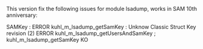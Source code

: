 This version fix the following issues for module lsadump, works in SAM 10th anniversary:

SAMKey :  ERROR kuhl_m_lsadump_getSamKey : Unknow Classic Struct Key revision (2)
ERROR kuhl_m_lsadump_getUsersAndSamKey ; kuhl_m_lsadump_getSamKey KO
